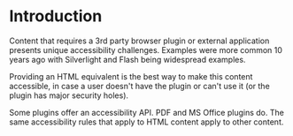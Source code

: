 # Introduction

Content that requires a 3rd party browser plugin or external application presents unique accessibility challenges. Examples were more common 10 years ago with Silverlight and Flash being widespread examples.

Providing an HTML equivalent is the best way to make this content accessible, in case a user doesn't have the plugin or can't use it (or the plugin has major security holes).

Some plugins offer an accessibility API. PDF and MS Office plugins do. The same accessibility rules that apply to HTML content apply to other content.
